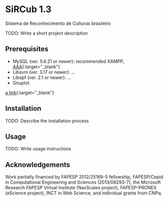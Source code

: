 # SiRCub 1.3

Sistema de Reconhecimento de Culturas brasileiro

TODO: Write a short project description

## Prerequisites

* MySQL (ver. 5.6.21 or newer): recommended XAMPP, [AAA](https://www.apachefriends.org/index.html){:target="_blank"}
* Libsvm (ver. 3.17 or newer): ...
* Libopf (ver. 2.1 or newer): ...
* Gnuplot

[a link](http://example.com){:target="_blank"}

## Installation

TODO: Describe the installation process

## Usage

TODO: Write usage instructions

## Acknowledgements

Work partially financed by FAPESP 2012/25169-5 fellowship, FAPESP/Cepid in Computational Engineering and Sciences (2013/08293-7), the Microsoft Research FAPESP Virtual Institute (NavScales project), FAPESP-PRONEX (eScience project), INCT in Web Science, and individual grants from CNPq.

